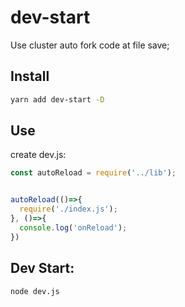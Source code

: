 # dev-start

Use cluster auto fork code at file save;

## Install

```sh
yarn add dev-start -D
```

## Use

create dev.js:

```js
const autoReload = require('../lib');


autoReload(()=>{
  require('./index.js');
}, ()=>{
  console.log('onReload');
})
```

## Dev Start:

```sh
node dev.js
```